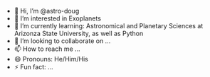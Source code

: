 - 👋 Hi, I’m @astro-doug
- 👀 I’m interested in Exoplanets
- 🌱 I’m currently learning: Astronomical and Planetary Sciences at Arizonza State University, as well as Python
- 💞️ I’m looking to collaborate on ...
- 📫 How to reach me ...
- 😄 Pronouns: He/Him/His
- ⚡ Fun fact: ...

<!---
astro-doug/astro-doug is a ✨ special ✨ repository because its `README.md` (this file) appears on your GitHub profile.
You can click the Preview link to take a look at your changes.
--->
